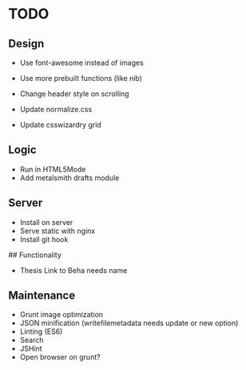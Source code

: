 # TODO

## Design

* Use font-awesome instead of images
* Use more prebuilt functions (like nib)

* Change header style on scrolling

* Update normalize.css
* Update csswizardry grid

## Logic

* Run in HTML5Mode
* Add metalsmith drafts module

## Server

* Install on server
* Serve static with nginx
* Install git hook

## Functionality

* Thesis Link to Beha needs name

## Maintenance

* Grunt image optimization
* JSON minification (writefilemetadata needs update or new option)
* Linting (ES6)
* Search
* JSHint
* Open browser on grunt?
